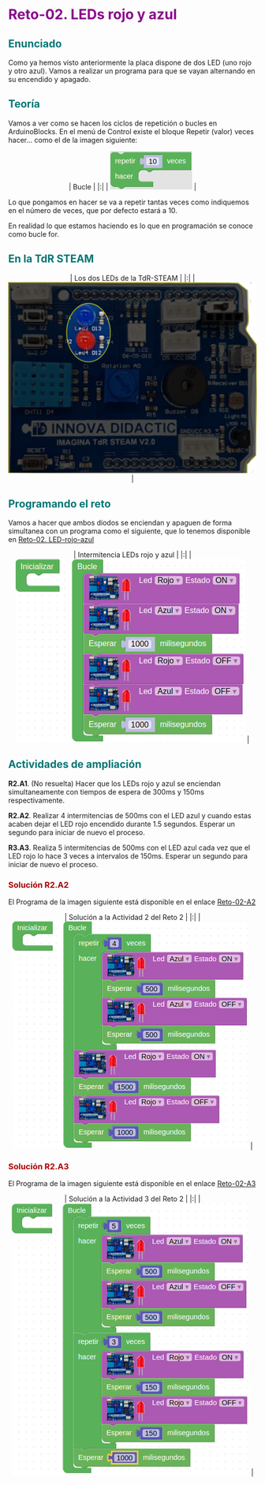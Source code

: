 # <FONT COLOR=#8B008B>Reto-02. LEDs rojo y azul</font>

## <FONT COLOR=#007575>Enunciado</font>
Como ya hemos visto anteriormente la placa dispone de dos LED (uno rojo y otro azul). Vamos a realizar un programa para que se vayan alternando en su encendido y apagado.

## <FONT COLOR=#007575>Teoría</font>
Vamos a ver como se hacen los ciclos de repetición o bucles en ArduinoBlocks. En el menú de Control existe el bloque Repetir (valor) veces hacer… como el de la imagen siguiente:

<center>

| Bucle |
|:|
| ![Bucle](../img/img/Reto-02/repetir.png) |

</center>

Lo que pongamos en hacer se va a repetir tantas veces como indiquemos en el número de veces, que por defecto estará a 10.

En realidad lo que estamos haciendo es lo que en programación se conoce como bucle for.

## <FONT COLOR=#007575>En la TdR STEAM</font>

<center>

| Los dos LEDs de la TdR-STEAM |
|:|
| ![Los dos LEDs de la TdR-STEAM](../img/img/Reto-02/rojo-azul.png) |

</center>

## <FONT COLOR=#007575>Programando el reto</font>
Vamos a hacer que ambos diodos se enciendan y apaguen de forma simultanea con un programa como el siguiente, que lo tenemos disponible en [Reto-02. LED-rojo-azul](http://www.arduinoblocks.com/web/project/632234)

<center>

| Intermitencia LEDs rojo y azul |
|:|
| ![Intermitencia LEDs rojo y azul](../img/img/Reto-02/Reto02-rojo-azul.png) |

</center>

## <FONT COLOR=#007575>Actividades de ampliación</font>

**R2.A1**. (No resuelta) Hacer que los LEDs rojo y azul se enciendan simultaneamente con tiempos de espera de 300ms y 150ms respectivamente.

**R2.A2**. Realizar 4 intermitencias de 500ms con el LED azul y cuando estas acaben dejar el LED rojo encendido durante 1.5 segundos. Esperar un segundo para iniciar de nuevo el proceso.

**R3.A3**. Realiza 5 intermitencias de 500ms con el LED azul cada vez que el LED rojo lo hace 3 veces a intervalos de 150ms. Esperar un segundo para iniciar de nuevo el proceso.

### <FONT COLOR=#AA0000>Solución R2.A2</font>
El Programa de la imagen siguiente está disponible en el enlace [Reto-02-A2](http://www.arduinoblocks.com/web/project/631808)

<center>

| Solución a la Actividad 2 del Reto 2 |
|:|
| ![Solución a la Actividad 2 del Reto 2](../img/img/Reto-02/Reto02-A2.png) |

</center>

### <FONT COLOR=#AA0000>Solución R2.A3</font>
El Programa de la imagen siguiente está disponible en el enlace [Reto-02-A3](http://www.arduinoblocks.com/web/project/631822)

<center>

| Solución a la Actividad 3 del Reto 2 |
|:|
| ![Solución a la Actividad 3 del Reto 2](../img/img/Reto-02/Reto02-A3.png) |

</center>
